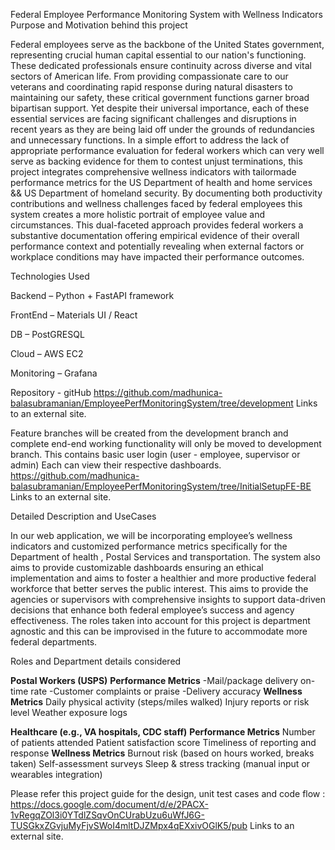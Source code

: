 Federal Employee Performance Monitoring System with Wellness Indicators
Purpose and Motivation behind this project

Federal employees serve as the backbone of the United States government, representing crucial human capital essential to our nation's functioning. These dedicated professionals ensure continuity across diverse and vital sectors of American life. From providing compassionate care to our veterans and coordinating rapid response during natural disasters to maintaining our safety, these critical government functions garner broad bipartisan support. Yet despite their universal importance, each of these essential services are facing significant challenges and disruptions in recent years as they are being laid off under the grounds of redundancies and unnecessary functions.
In a simple effort to address the lack of appropriate performance evaluation for federal workers which can very well serve as backing evidence for them to contest unjust terminations, this project integrates comprehensive wellness indicators with tailormade performance metrics for the US Department of health and home services && US Department of homeland security. By documenting both productivity contributions and wellness challenges faced by federal employees this system creates a more holistic portrait of employee value and circumstances. This dual-faceted approach provides federal workers a substantive documentation offering empirical evidence of their overall performance context and potentially revealing when external factors or workplace conditions may have impacted their performance outcomes.

Technologies Used

Backend – Python + FastAPI framework

FrontEnd – Materials UI / React 

DB – PostGRESQL 

Cloud – AWS EC2

Monitoring – Grafana

Repository - gitHub
https://github.com/madhunica-balasubramanian/EmployeePerfMonitoringSystem/tree/development Links to an external site.

Feature branches will be created from the development branch and complete end-end working functionality will only be moved to development branch.
This contains basic user login (user - employee, supervisor or admin) Each can view their respective dashboards.
https://github.com/madhunica-balasubramanian/EmployeePerfMonitoringSystem/tree/InitialSetupFE-BE Links to an external site.


Detailed Description and UseCases

In our web application, we will be incorporating employee’s wellness indicators and customized performance metrics specifically for the Department of health , Postal Services and transportation.  The system also aims to provide customizable dashboards ensuring an ethical implementation and aims to foster a healthier and more productive federal workforce that better serves the public interest. This aims to provide the agencies or supervisors with comprehensive insights to support data-driven decisions that enhance both federal employee’s success and agency effectiveness.  The roles taken into account for this project is department agnostic and this can be improvised in the future to accommodate more federal departments.

Roles and Department details considered 

**Postal Workers (USPS)**
 **Performance Metrics**
-Mail/package delivery on-time rate
-Customer complaints or praise
-Delivery accuracy
 **Wellness Metrics**
Daily physical activity (steps/miles walked)
Injury reports or risk level
Weather exposure logs


**Healthcare (e.g., VA hospitals, CDC staff)**
 **Performance Metrics**
Number of patients attended
Patient satisfaction score
Timeliness of reporting and response
 **Wellness Metrics**
Burnout risk (based on hours worked, breaks taken)
Self-assessment surveys
Sleep & stress tracking (manual input or wearables integration)

Please refer this project guide for the design, unit test cases and code flow : 
https://docs.google.com/document/d/e/2PACX-1vRegqZOl3i0YTdlZSqvOnCUrabUzu6uWfJ6G-TUSGkxZGvjuMyFjvSWoI4mltDJZMpx4qEXxivOGlK5/pub Links to an external site. 

